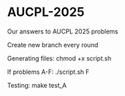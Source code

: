 # AUCPL-2025
Our answers to AUCPL 2025 problems

Create new branch every round

Generating files:
chmod +x script.sh

If problems A-F:
./script.sh F

Testing:
make test_A